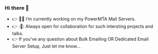 ### Hi there 👋
- :point_right: :man_technologist:	I’m currently working on my PowerMTA Mail Servers.
- :point_right: :👯:	Always open for collaboration for such intersting projects and talks.
- :point_right: If you've any question about Bulk Emailing OR Dedicated Email Server Setup, Just let me know...

<!--
**jerrybopara/jerrybopara** is a ✨ _special_ ✨ repository because its `README.md` (this file) appears on your GitHub profile.

Here are some ideas to get you started:

- 🔭 I’m currently working on my profile...
- 👯 I’m looking to collaborate on ...
- 💬 Ask me about ...
- 📫 How to reach me: ...
- 😄 Pronouns: ...
- ⚡ Fun fact: ...
-->
